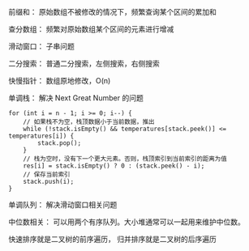 前缀和：
原始数组不被修改的情况下，频繁查询某个区间的累加和

查分数组：
频繁对原始数组某个区间的元素进行增减

滑动窗口：
子串问题

二分搜索：
普通二分搜索，左侧搜索，右侧搜索

快慢指针：
数组原地修改，O(n)

单调栈：
解决 Next Great Number 的问题

```
for (int i = n - 1; i >= 0; i--) {
    // 如果栈不为空，栈顶数据小于当前数据，推出
    while (!stack.isEmpty() && temperatures[stack.peek()] <= temperatures[i]) {
        stack.pop();
    }
    // 栈为空时，没有下一个更大元素。否则，栈顶索引到当前索引的距离为值
    res[i] = stack.isEmpty() ? 0 : (stack.peek() - i);
    // 保存当前索引
    stack.push(i);
}
```

单调队列：
解决滑动窗口相关问题

中位数相关：
可以用两个有序队列。大小堆通常可以一起用来维护中位数。

快速排序就是二叉树的前序遍历，
归并排序就是二叉树的后序遍历